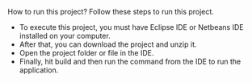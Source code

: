 How to run this project? 
Follow these steps to run this project.

* To execute this project, you must have Eclipse IDE or Netbeans IDE installed on your computer.
* After that, you can download the project and unzip it.
* Open the project folder or file in the IDE.
* Finally, hit build and then run the command from the IDE to run the application.
